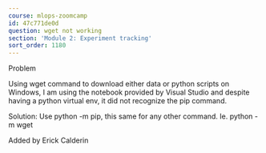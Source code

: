 ```yaml
---
course: mlops-zoomcamp
id: 47c771de0d
question: wget not working
section: 'Module 2: Experiment tracking'
sort_order: 1180
---
```


Problem

Using wget command to download either data or python scripts on Windows, I am using the notebook provided by Visual Studio and despite having a python virtual env, it did not recognize the pip command.

Solution: Use python -m pip, this same for any other command. Ie. python -m wget

Added by Erick Calderin

